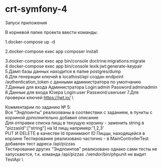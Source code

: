 # crt-symfony-4
Запуск приложения 

В корневой папке проекта ввести команды: 

1.docker-compose up -d 

2.docker-compose exec app composer install

3.docker-compose exec app bin/console doctrine:migrations:migrate \
4 docker-compose exec app bin/console lexik:jwt:generate-keypair \
5.Дамп базы данных находится в папке postgres/dump \
6.Для генерации ключей в localhost/api создан endpoint /authentication_token с данными администратора по умолчанию \
7.Данные для входа Администратора Login:admin Password:adminadmin
8.Данные для входа Юзера Login:user Password:useruser
7.Для проверки ключей https://jwt.io/ \

Комментарии по заданию № 5:\
Все "Эндпоинты" реализованы в соотвествии с заданием, в пункты с корзиной дополнительно добавил описание \
Для отправки списка пицц в текущую корзину - заменить string в "pizzasId":["string"] на Id пицц например:'1,2,3' \
PUT И DELETE в качестве Id принимают ID Пиццы, находящейся в корзине
Тестирование реализовано частично - в MainControllerTest добавлен тест адреса /api/pizzas \
Тестирование других "Эндпоинтов" реализовано однако сами тесты не запускаются, т.к. команда /api/pizzas ./vendor/bin/phpunit не видит TestApi \
